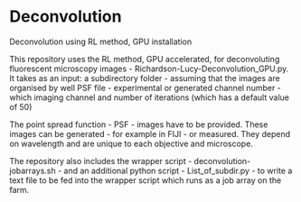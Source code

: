 # Deconvolution
 Deconvolution using RL method, GPU installation

This repository uses the RL method, GPU accelerated, for deconvoluting fluorescent microscopy images - Richardson-Lucy-Deconvolution_GPU.py.
It takes as an input:
a subdirectory folder - assuming that the images are organised by well
PSF file - experimental or generated 
channel number - which imaging channel
and number of iterations (which has a default value of 50)

The point spread function - PSF - images have to be provided. These images can be generated - for example in FIJI - or measured.
They depend on wavelength and are unique to each objective and microscope.

The repository also includes the wrapper script - deconvolution-jobarrays.sh - and an additional python script - List_of_subdir.py - 
to write a text file to be fed into the wrapper script which runs as a job array on the farm.

